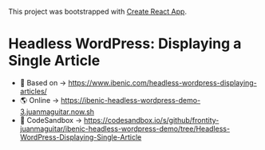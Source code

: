 This project was bootstrapped with [Create React App](https://github.com/facebook/create-react-app).

# Headless WordPress: Displaying a Single Article

- 📄 Based on → https://www.ibenic.com/headless-wordpress-displaying-articles/
- 🌎 Online → https://ibenic-headless-wordpress-demo-3.juanmaguitar.now.sh
- 🎁 CodeSandbox → https://codesandbox.io/s/github/frontity-juanmaguitar/ibenic-headless-wordpress-demo/tree/Headless-WordPress-Displaying-Single-Article